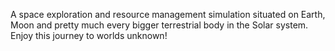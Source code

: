 A space exploration and resource management simulation situated on Earth, Moon and pretty much every bigger terrestrial body in the Solar system. Enjoy this journey to worlds unknown!